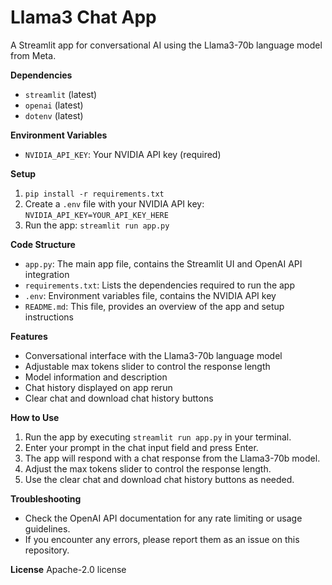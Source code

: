 Llama3 Chat App
================

A Streamlit app for conversational AI using the Llama3-70b language model from Meta.

**Dependencies**

* `streamlit` (latest)
* `openai` (latest)
* `dotenv` (latest)

**Environment Variables**

* `NVIDIA_API_KEY`: Your NVIDIA API key (required)

**Setup**

1. `pip install -r requirements.txt`
2. Create a `.env` file with your NVIDIA API key: `NVIDIA_API_KEY=YOUR_API_KEY_HERE`
3. Run the app: `streamlit run app.py`

**Code Structure**

* `app.py`: The main app file, contains the Streamlit UI and OpenAI API integration
* `requirements.txt`: Lists the dependencies required to run the app
* `.env`: Environment variables file, contains the NVIDIA API key
* `README.md`: This file, provides an overview of the app and setup instructions

**Features**

* Conversational interface with the Llama3-70b language model
* Adjustable max tokens slider to control the response length
* Model information and description
* Chat history displayed on app rerun
* Clear chat and download chat history buttons

**How to Use**

1. Run the app by executing `streamlit run app.py` in your terminal.
2. Enter your prompt in the chat input field and press Enter.
3. The app will respond with a chat response from the Llama3-70b model.
4. Adjust the max tokens slider to control the response length.
5. Use the clear chat and download chat history buttons as needed.

**Troubleshooting**

* Check the OpenAI API documentation for any rate limiting or usage guidelines.
* If you encounter any errors, please report them as an issue on this repository.

**License**
Apache-2.0 license
